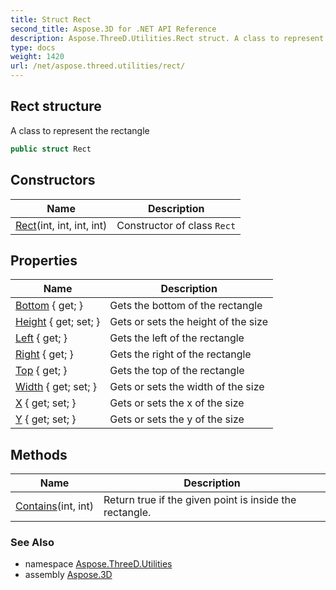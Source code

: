 ```yaml
---
title: Struct Rect
second_title: Aspose.3D for .NET API Reference
description: Aspose.ThreeD.Utilities.Rect struct. A class to represent the rectangle
type: docs
weight: 1420
url: /net/aspose.threed.utilities/rect/
---
```

## Rect structure

A class to represent the rectangle

```csharp
public struct Rect
```

## Constructors

| Name | Description |
| --- | --- |
| [Rect](rect/)(int, int, int, int) | Constructor of class `Rect` |

## Properties

| Name | Description |
| --- | --- |
| [Bottom](../../aspose.threed.utilities/rect/bottom/) { get; } | Gets the bottom of the rectangle |
| [Height](../../aspose.threed.utilities/rect/height/) { get; set; } | Gets or sets the height of the size |
| [Left](../../aspose.threed.utilities/rect/left/) { get; } | Gets the left of the rectangle |
| [Right](../../aspose.threed.utilities/rect/right/) { get; } | Gets the right of the rectangle |
| [Top](../../aspose.threed.utilities/rect/top/) { get; } | Gets the top of the rectangle |
| [Width](../../aspose.threed.utilities/rect/width/) { get; set; } | Gets or sets the width of the size |
| [X](../../aspose.threed.utilities/rect/x/) { get; set; } | Gets or sets the x of the size |
| [Y](../../aspose.threed.utilities/rect/y/) { get; set; } | Gets or sets the y of the size |

## Methods

| Name | Description |
| --- | --- |
| [Contains](../../aspose.threed.utilities/rect/contains/)(int, int) | Return true if the given point is inside the rectangle. |

### See Also

* namespace [Aspose.ThreeD.Utilities](../../aspose.threed.utilities/)
* assembly [Aspose.3D](../../)


